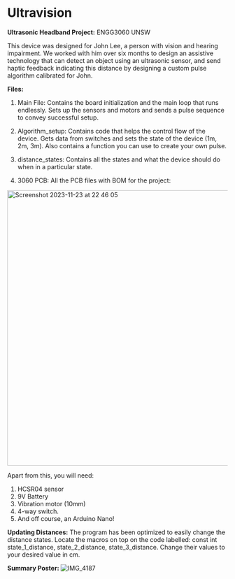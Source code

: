 # Ultravision
**Ultrasonic Headband Project:** ENGG3060 UNSW

This device was designed for John Lee, a person with vision and hearing impairment. We worked with him over six months to design an assistive technology that can detect an object using an ultrasonic sensor, and send haptic feedback indicating this distance by designing a custom pulse algorithm calibrated for John.

**Files:**

1. Main File: 
Contains the board initialization and the main loop that runs endlessly. Sets up the sensors and motors and sends a pulse sequence to convey successful setup. 

2. Algorithm_setup: 
Contains code that helps the control flow of the device. Gets data from switches and sets the state of the device (1m, 2m, 3m). Also contains a function you can use to create your own pulse. 

3. distance_states: 
Contains all the states and what the device should do when in a particular state.

4. 3060 PCB: All the PCB files with BOM for the project: 

<img width="630" alt="Screenshot 2023-11-23 at 22 46 05" src="https://github.com/ShouryaSaklecha/ultravision/assets/65444247/0c36f3bb-7009-4d8f-af4e-3f8fec7e9418">


Apart from this, you will need: 
1. HCSR04 sensor
2. 9V Battery
3. Vibration motor (10mm)
4. 4-way switch. 
5. And off course, an Arduino Nano!

**Updating Distances:** The program has been optimized to easily change the distance states. Locate the macros on top on the code labelled:
const int state_1_distance, state_2_distance, state_3_distance. Change their values to your desired value in cm. 

**Summary Poster:**
![IMG_4187](https://github.com/ShouryaSaklecha/Ultravision/assets/65444247/891fb090-33ee-4272-b947-9b6421e6822f)
